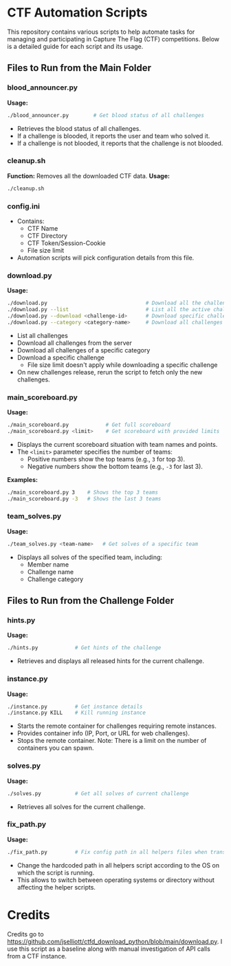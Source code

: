 # CTF Automation Scripts

This repository contains various scripts to help automate tasks for managing and participating in Capture The Flag (CTF) competitions. Below is a detailed guide for each script and its usage.

## Files to Run from the Main Folder

### blood_announcer.py
**Usage:**
```bash
./blood_announcer.py        # Get blood status of all challenges
```
- Retrieves the blood status of all challenges.
- If a challenge is blooded, it reports the user and team who solved it.
- If a challenge is not blooded, it reports that the challenge is not blooded.

### cleanup.sh
**Function:**
Removes all the downloaded CTF data.
**Usage:**
```bash
./cleanup.sh
```

### config.ini
- Contains:
  - CTF Name
  - CTF Directory
  - CTF Token/Session-Cookie
  - File size limit
- Automation scripts will pick configuration details from this file.

### download.py
**Usage:**
```bash
./download.py                                # Download all the challenges from the remote server
./download.py --list                         # List all the active challenges
./download.py --download <challenge-id>      # Download specific challenge
./download.py --category <category-name>     # Download all challenges of a specific category
```

- List all challenges
- Download all challenges from the server
- Download all challenges of a specific category
- Download a specific challenge
    - File size limit doesn't apply while downloading a specific challenge
- On new challenges release, rerun the script to fetch only the new challenges.

### main_scoreboard.py
**Usage:**
```bash
./main_scoreboard.py            # Get full scoreboard
./main_scoreboard.py <limit>    # Get scoreboard with provided limits
```
- Displays the current scoreboard situation with team names and points.
- The `<limit>` parameter specifies the number of teams:
  - Positive numbers show the top teams (e.g., `3` for top 3).
  - Negative numbers show the bottom teams (e.g., `-3` for last 3).

**Examples:**
```bash
./main_scoreboard.py 3    # Shows the top 3 teams
./main_scoreboard.py -3   # Shows the last 3 teams
```

### team_solves.py
**Usage:**
```bash
./team_solves.py <team-name>   # Get solves of a specific team
```
- Displays all solves of the specified team, including:
  - Member name
  - Challenge name
  - Challenge category

## Files to Run from the Challenge Folder

### hints.py
**Usage:**
```bash
./hints.py            # Get hints of the challenge
```
- Retrieves and displays all released hints for the current challenge.

### instance.py
**Usage:**
```bash
./instance.py         # Get instance details
./instance.py KILL    # Kill running instance
```
- Starts the remote container for challenges requiring remote instances.
- Provides container info (IP, Port, or URL for web challenges).
- Stops the remote container.
Note: There is a limit on the number of containers you can spawn.

### solves.py
**Usage:**
```bash
./solves.py           # Get all solves of current challenge
```
- Retrieves all solves for the current challenge.

### fix_path.py
**Usage:**
```bash
./fix_path.py         # Fix config path in all helpers files when transfered in different folder/OS
```
- Change the hardcoded path in all helpers script according to the OS on which the script is running.
- This allows to switch between operating systems or directory without affecting the helper scripts.

# Credits
Credits go to https://github.com/jselliott/ctfd_download_python/blob/main/download.py.
I use this script as a baseline along with manual investigation of API calls from a CTF instance.
